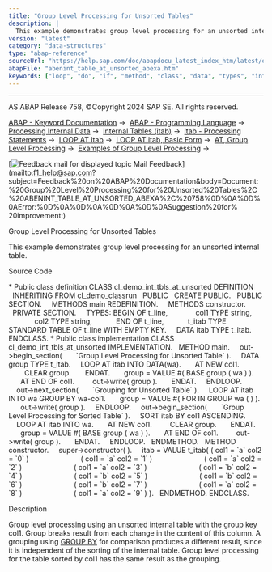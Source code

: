 ```yaml
---
title: "Group Level Processing for Unsorted Tables"
description: |
  This example demonstrates group level processing for an unsorted internal table. Source Code  Public class definition CLASS cl_demo_int_tbls_at_unsorted DEFINITION INHERITING FROM cl_demo_classrun PUBLIC CREATE PUBLIC. PUBLIC SECTION. METHODS main REDEFINITION. METHODS constructor. PRIVATE
version: "latest"
category: "data-structures"
type: "abap-reference"
sourceUrl: "https://help.sap.com/doc/abapdocu_latest_index_htm/latest/en-US/abenint_table_at_unsorted_abexa.htm"
abapFile: "abenint_table_at_unsorted_abexa.htm"
keywords: ["loop", "do", "if", "method", "class", "data", "types", "internal-table", "abenint", "table", "unsorted", "abexa"]
---
```


* * *

AS ABAP Release 758, ©Copyright 2024 SAP SE. All rights reserved.

[ABAP - Keyword Documentation](https://help.sap.com/doc/abapdocu_latest_index_htm/latest/en-US/abenabap.htm) →  [ABAP - Programming Language](https://help.sap.com/doc/abapdocu_latest_index_htm/latest/en-US/abenabap_reference.htm) →  [Processing Internal Data](https://help.sap.com/doc/abapdocu_latest_index_htm/latest/en-US/abenabap_data_working.htm) →  [Internal Tables (itab)](https://help.sap.com/doc/abapdocu_latest_index_htm/latest/en-US/abenitab.htm) →  [itab - Processing Statements](https://help.sap.com/doc/abapdocu_latest_index_htm/latest/en-US/abentable_processing_statements.htm) →  [LOOP AT itab](https://help.sap.com/doc/abapdocu_latest_index_htm/latest/en-US/abaploop_at_itab_variants.htm) →  [LOOP AT itab, Basic Form](https://help.sap.com/doc/abapdocu_latest_index_htm/latest/en-US/abaploop_at_itab.htm) →  [AT, Group Level Processing](https://help.sap.com/doc/abapdocu_latest_index_htm/latest/en-US/abapat_itab.htm) →  [Examples of Group Level Processing](https://help.sap.com/doc/abapdocu_latest_index_htm/latest/en-US/abenat_itab_abexas.htm) → 

 [![](Mail.gif?object=Mail.gif "Feedback mail for displayed topic") Mail Feedback](mailto:f1_help@sap.com?subject=Feedback%20on%20ABAP%20Documentation&body=Document:%20Group%20Level%20Processing%20for%20Unsorted%20Tables%2C%20ABENINT_TABLE_AT_UNSORTED_ABEXA%2C%20758%0D%0A%0D%0AError:%0D%0A%0D%0A%0D%0A%0D%0ASuggestion%20for%
20improvement:)

Group Level Processing for Unsorted Tables

This example demonstrates group level processing for an unsorted internal table.

Source Code   

\* Public class definition
CLASS cl\_demo\_int\_tbls\_at\_unsorted DEFINITION
  INHERITING FROM cl\_demo\_classrun
  PUBLIC
  CREATE PUBLIC.
  PUBLIC SECTION.
    METHODS main REDEFINITION.
    METHODS constructor.
  PRIVATE SECTION.
    TYPES: BEGIN OF t\_line,
             col1 TYPE string,
             col2 TYPE string,
           END OF t\_line,
           t\_itab TYPE STANDARD TABLE OF t\_line WITH EMPTY KEY.
    DATA itab TYPE t\_itab.
ENDCLASS.
\* Public class implementation
CLASS cl\_demo\_int\_tbls\_at\_unsorted IMPLEMENTATION.
  METHOD main.
    out->begin\_section(
      \`Group Level Processing for Unsorted Table\` ).
    DATA group TYPE t\_itab.
    LOOP AT itab INTO DATA(wa).
      AT NEW col1.
        CLEAR group.
      ENDAT.
      group = VALUE #( BASE group ( wa ) ).
      AT END OF col1.
        out->write( group ).
      ENDAT.
    ENDLOOP.
    out->next\_section(
      \`Grouping for Unsorted Table\` ).
    LOOP AT itab INTO wa GROUP BY wa-col1.
      group = VALUE #( FOR <wa> IN GROUP wa ( <wa> ) ).
      out->write( group ).
    ENDLOOP.
    out->begin\_section(
      \`Group Level Processing for Sorted Table\` ).
    SORT itab BY col1 ASCENDING.
    LOOP AT itab INTO wa.
      AT NEW col1.
        CLEAR group.
      ENDAT.
      group = VALUE #( BASE group ( wa ) ).
      AT END OF col1.
        out->write( group ).
      ENDAT.
    ENDLOOP.
  ENDMETHOD.
  METHOD constructor.
    super->constructor( ).
    itab = VALUE t\_itab( ( col1 = \`a\` col2 = \`0\` )
                         ( col1 = \`a\` col2 = \`1\` )
                         ( col1 = \`a\` col2 = \`2\` )
                         ( col1 = \`a\` col2 = \`3\` )
                         ( col1 = \`b\` col2 = \`4\` )
                         ( col1 = \`b\` col2 = \`5\` )
                         ( col1 = \`b\` col2 = \`6\` )
                         ( col1 = \`b\` col2 = \`7\` )
                         ( col1 = \`a\` col2 = \`8\` )
                         ( col1 = \`a\` col2 = \`9\` ) ).
  ENDMETHOD.
ENDCLASS.

Description   

Group level processing using an unsorted internal table with the group key col1. Group breaks result from each change in the content of this column. A grouping using [GROUP BY](https://help.sap.com/doc/abapdocu_latest_index_htm/latest/en-US/abaploop_at_itab_group_by.htm) for comparison produces a different result, since it is independent of the sorting of the internal table. Group level processing for the table sorted by col1 has the same result as the grouping.